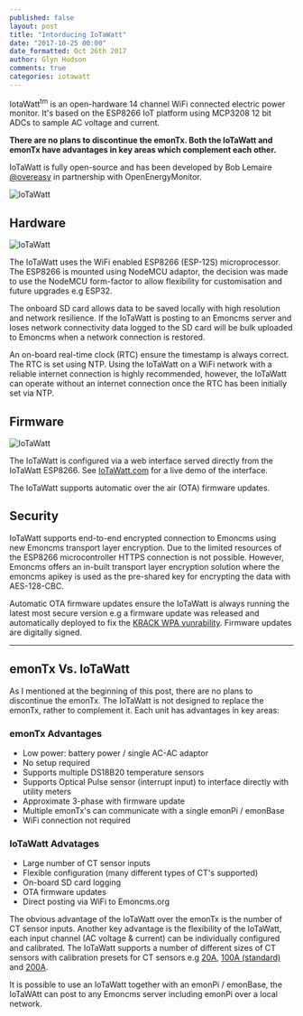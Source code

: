 ```yaml
---
published: false
layout: post
title: "Intorducing IoTaWatt"
date: "2017-10-25 00:00"
date_formatted: Oct 26th 2017
author: Glyn Hudson
comments: true
categories: iotawatt
---
```



IotaWatt<sup>tm</sup> is an open-hardware 14 channel WiFi connected electric power monitor. It's based on the ESP8266 IoT platform using MCP3208 12 bit ADCs to sample AC voltage and current.

**There are no plans to discontinue the emonTx. Both the IoTaWatt and emonTx have advantages in key areas which complement each other.**

IoTaWatt is fully open-source and has been developed by Bob Lemaire [@overeasy](https://community.openenergymonitor.org/u/overeasy/) in partnership with OpenEnergyMonitor.

![IoTaWatt]({{site.image_path}}/iotawatt-1.jpg)


## Hardware

![IoTaWatt]({{site.image_path}}/iotawatt-2.jpg)

The IoTaWatt uses the WiFi enabled ESP8266 (ESP-12S) microprocessor. The ESP8266 is mounted using NodeMCU adaptor, the decision was made to use the NodeMCU form-factor to allow flexibility for customisation and future upgrades e.g ESP32.

The onboard SD card allows data to be saved locally with high resolution and network resilience. If the IoTaWatt is posting to an Emoncms server and loses network connectivity data logged to the SD card will be bulk uploaded to Emoncms when a network connection is restored.

An on-board real-time clock (RTC) ensure the timestamp is always correct. The RTC is set using NTP. Using the IoTaWatt on a WiFi network with a reliable internet connection is highly recommended, however, the IoTaWatt can operate without an internet connection once the RTC has been initially set via NTP.


## Firmware

![IoTaWatt]({{site.image_path}}/iota-config.png)

The IoTaWatt is configured via a web interface served directly from the IoTaWatt ESP8266. See [IoTaWatt.com](http://iotawatt.com) for a live demo of the interface.

The IoTaWatt supports automatic over the air (OTA) firmware updates.

<!--more-->


## Security

IoTaWatt supports end-to-end encrypted connection to Emoncms using new Emoncms transport layer encryption. Due to the limited resources of the ESP8266 microcontroller HTTPS connection is not possible. However, Emoncms offers an in-built transport layer encryption solution where the emoncms apikey is used as the pre-shared key for encrypting the data with AES-128-CBC.

Automatic OTA firmware updates ensure the IoTaWatt is always running the latest most secure version e.g a firmware update was released and automatically deployed to fix the [KRACK WPA vunrability](https://www.krackattacks.com/). Firmware updates are digitally signed.

***

## emonTx Vs. IoTaWatt

As I mentioned at the beginning of this post, there are no plans to discontinue the emonTx. The IoTaWatt is not designed to replace the emonTx, rather to complement it. Each unit has advantages in key areas:

### emonTx Advantages

- Low power: battery power / single AC-AC adaptor
- No setup required
- Supports multiple DS18B20 temperature sensors
- Supports Optical Pulse sensor (interrupt input) to interface directly with utility meters
- Approximate 3-phase with firmware update
- Multiple emonTx's can communicate with a single emonPi / emonBase
- WiFi connection not required

### IoTaWatt Advatages

- Large number of CT sensor inputs
- Flexible configuration (many different types of CT's supported)
- On-board SD card logging
- OTA firmware updates
- Direct posting via WiFi to Emoncms.org

The obvious advantage of the IoTaWatt over the emonTx is the number of CT sensor inputs. Another key advantage is the flexibility of the IoTaWatt, each input channel (AC voltage & current) can be individually configured and calibrated. The IoTaWatt supports a number of different sizes of CT sensors with calibration presets for CT sensors e.g [20A](http://shop.openenergymonitor.com/20a-max-clip-on-current-sensor-ct/), [100A (standard)](http://shop.openenergymonitor.com/100a-max-clip-on-current-sensor-ct/) and [200A](http://shop.openenergymonitor.com/200a-max-clip-on-current-sensor-ct/).

It is possible to use an IoTaWatt together with an emonPi / emonBase, the IoTaWAtt can post to any Emoncms server including emonPi over a local network.




